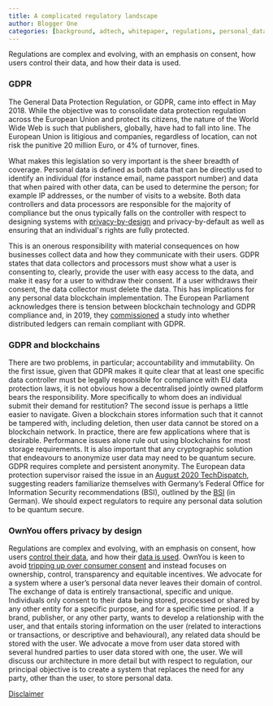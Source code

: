 ```yaml
---
title: A complicated regulatory landscape
author: Blogger One
categories: [background, adtech, whitepaper, regulations, personal_data]
---
```


<base target="_blank">
Regulations are complex and evolving, with an emphasis on consent, how users control their data, and how their data is used.

### GDPR

The General Data Protection Regulation, or GDPR, came into effect in May 2018. While the objective was to consolidate data protection regulation across the European Union and protect its citizens, the nature of the World Wide Web is such that publishers, globally, have had to fall into line. The European Union is litigious and companies, regardless of location, can not risk the punitive 20 million Euro, or 4% of turnover, fines.

What makes this legislation so very important is the sheer breadth of coverage. Personal data is defined as both data that can be directly used to identify an individual (for instance email, name passport number) and data that when paired with other data, can be used to determine the person; for example IP addresses, or the number of visits to a website. Both data controllers and data processors are responsible for the majority of compliance but the onus typically falls on the controller with respect to designing systems with [privacy-by-design](https://www.ics.ie/news/what-is-privacy-by-design-a-default) and privacy-by-default as well as ensuring that an individual's rights are fully protected.

This is an onerous responsibility with material consequences on how businesses collect data and how they communicate with their users. GDPR states that data collectors and processors must show what a user is consenting to, clearly, provide the user with easy access to the data, and make it easy for a user to withdraw their consent. If a user withdraws their consent, the data collector must delete the data. This has implications for any personal data blockchain implementation. The European Parliament acknowledges there is tension between blockchain technology and GDPR compliance and, in 2019, they [commissioned](https://eur-lex.europa.eu/legal-content/EN/TXT/HTML/?uri=OJ:L:2016:119:FULL&from=PL) a study into whether distributed ledgers can remain compliant with GDPR.

### GDPR and blockchains

There are two problems, in particular; accountability and immutability. On the first issue, given that GDPR makes it quite clear that at least one specific data controller must be legally responsible for compliance with EU data protection laws, it is not obvious how a decentralised jointly owned platform bears the responsibility. More specifically to whom does an individual submit their demand for restitution? The second issue is perhaps a little easier to navigate. Given a blockchain stores information such that it cannot be tampered with, including deletion, then user data cannot be stored on a blockchain network. In practice, there are few applications where that is desirable. Performance issues alone rule out using blockchains for most storage requirements. It is also important that any cryptographic solution that endeavours to anonymize user data may need to be quantum secure. GDPR requires complete and persistent anonymity. The European data protection supervisor raised the issue in an [August 2020 TechDispatch](https://edps.europa.eu/data-protection/our-work/publications/techdispatch/techdispatch-22020-quantum-computing-and_en), suggesting readers familiarize themselves with Germany’s Federal Office for Information Security recommendations (BSI), outlined by the [BSI](https://www.bsi.bund.de/SharedDocs/Downloads/DE/BSI/Krypto/Post-Quanten-Kryptografie.html) (in German). We should expect regulators to require any personal data solution to be quantum secure.

### OwnYou offers privacy by design

Regulations are complex and evolving, with an emphasis on consent, how users [control their data](https://oag.ca.gov/privacy/ccpa), and how their [data is used](https://www.linklaters.com/en/insights/blogs/digilinks/ai-and-the-gdpr-regulating-the-minds-of-machines). OwnYou is keen to avoid [tripping up over consumer consent](https://digiday.com/marketing/like-an-atomic-bomb-so-what-now-for-the-iabs-gdpr-fix-after-regulator-snafu/) and instead focuses on ownership, control, transparency and equitable incentives. We advocate for a system where a user’s personal data never leaves their domain of control. The exchange of data is entirely transactional, specific and unique. Individuals only consent to their data being stored, processed or shared by any other entity for a specific purpose, and for a specific time period. If a brand, publisher, or any other party, wants to develop a relationship with the user, and that entails storing information on the user (related to interactions or transactions, or descriptive and behavioural), any related data should be stored with the user. We advocate a move from user data stored with several hundred parties to user data stored with one, the user. We will discuss our architecture in more detail but with respect to regulation, our principal objective is to create a system that replaces the need for any party, other than the user, to store personal data.

[Disclaimer](/docs/disclaimer)
